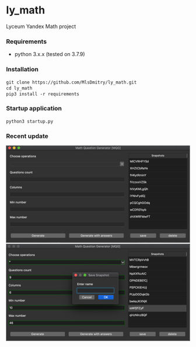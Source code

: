 # ly_math
Lyceum Yandex Math project
### Requirements

* python 3.x.x (tested on 3.7.9)

### Installation
```
git clone https://github.com/MlsDmitry/ly_math.git
cd ly_math
pip3 install -r requirements
```
### Startup application
```
python3 startup.py
```

### Recent update


![](/git_resources/main_window.png?raw=true)
![](/git_resources/save_dialog.png?raw=true)